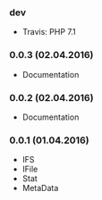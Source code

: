### dev

* Travis: PHP 7.1

### 0.0.3 (02.04.2016)

* Documentation

### 0.0.2 (02.04.2016)

* Documentation

### 0.0.1 (01.04.2016)

* IFS
* IFile
* Stat
* MetaData
